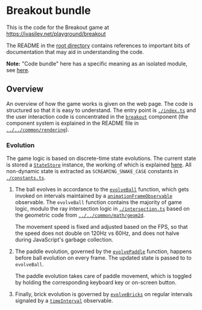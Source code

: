 # Breakout bundle

This is the code for the Breakout game at https://ivasilev.net/playground/breakout

The README in the [root directory](../../../) contains references to important bits of documentation that may aid in understanding the code.

__Note:__ "Code bundle" here has a specific meaning as an isolated module, see [here](./build/#typescript).

## Overview

An overview of how the game works is given on the web page. The code is structured so that it is easy to understand. The entry point is [`./index.ts`](./index.ts) and the user interaction code is concentrated in the [`breakout`](./components/breakout.ts) component (the component system is explained in the README file in [`../../common/rendering`](../../common/rendering)).

### Evolution

The game logic is based on discrete-time state evolutions. The current state is stored a [`StateStore`](../../common/support/state_store.ts) instance, the working of which is explained [here](../../common/observable#state-store). All non-dynamic state is extracted as `SCREAMING_SNAKE_CASE` constants in [`./constants.ts`](./constants.ts).

1. The ball evolves in accordance to the [`evolveBall`](./evolution/ball.ts) function, which gets invoked on intervals maintained by a [`animationFrameObservable`](../core/dom/observable.ts) observable. The `evolveBall` function contains the majority of game logic, modulo the ray intersection logic in [`./intersection.ts`](./intersection.ts) based on the geometric code from [`../../common/math/geom2d`](../../common/math/geom2d).

    The movement speed is fixed and adjusted based on the FPS, so that the speed does not double on 120Hz vs 60Hz, and does not halve during JavaScript's garbage collection.

2. The paddle evolution, governed by the [`evolvePaddle`](./evolution/paddle.ts) function, happens before ball evolution on every frame. The updated state is passed to to `evolveBall`.

    The paddle evolution takes care of paddle movement, which is toggled by holding the corresponding keyboard key or on-screen button.

3. Finally, brick evolution is governed by [`evolveBricks`](./evolution/bricks.ts) on regular intervals signaled by a [`timeInterval`](../../common/observable/operators/time_interval.ts) observable.
